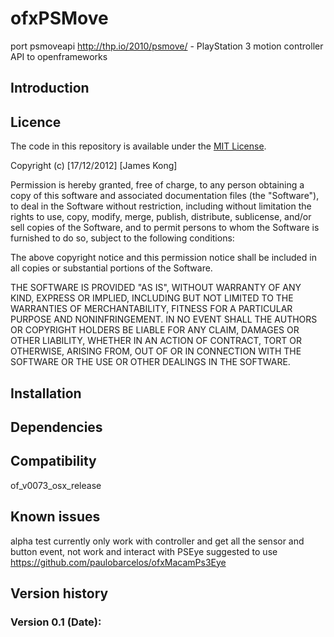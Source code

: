 ofxPSMove
=========

port psmoveapi http://thp.io/2010/psmove/ - PlayStation 3 motion controller API  to openframeworks 

Introduction
------------


Licence
-------
The code in this repository is available under the [MIT License](https://secure.wikimedia.org/wikipedia/en/wiki/Mit_license).

Copyright (c) [17/12/2012] [James Kong]

Permission is hereby granted, free of charge, to any person obtaining a copy of this software and associated documentation files (the "Software"), to deal in the Software without restriction, including without limitation the rights to use, copy, modify, merge, publish, distribute, sublicense, and/or sell copies of the Software, and to permit persons to whom the Software is furnished to do so, subject to the following conditions:

The above copyright notice and this permission notice shall be included in all copies or substantial portions of the Software.

THE SOFTWARE IS PROVIDED "AS IS", WITHOUT WARRANTY OF ANY KIND, EXPRESS OR IMPLIED, INCLUDING BUT NOT LIMITED TO THE WARRANTIES OF MERCHANTABILITY, FITNESS FOR A PARTICULAR PURPOSE AND NONINFRINGEMENT. IN NO EVENT SHALL THE AUTHORS OR COPYRIGHT HOLDERS BE LIABLE FOR ANY CLAIM, DAMAGES OR OTHER LIABILITY, WHETHER IN AN ACTION OF CONTRACT, TORT OR OTHERWISE, ARISING FROM, OUT OF OR IN CONNECTION WITH THE SOFTWARE OR THE USE OR OTHER DEALINGS IN THE SOFTWARE.

Installation
------------


Dependencies
------------

Compatibility
------------
of_v0073_osx_release

Known issues
------------
alpha test
currently only work with controller and get all the sensor and button event, not work and interact with PSEye
suggested to use https://github.com/paulobarcelos/ofxMacamPs3Eye

Version history
------------

### Version 0.1 (Date):
